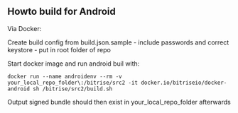 Howto build for Android
-----------------------

Via Docker:

Create build config from build.json.sample - include passwords and correct keystore - put in root folder of repo

Start docker image and run android buil with:

```
docker run --name androidenv --rm -v your_local_repo_folder\:/bitrise/src2 -it docker.io/bitriseio/docker-android sh /bitrise/src2/build.sh
```

Output signed bundle should then exist in your_local_repo_folder afterwards
